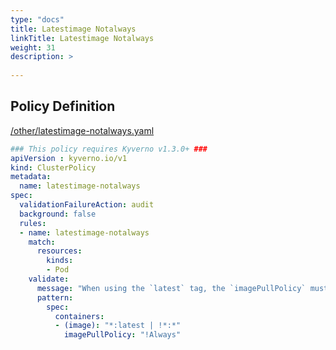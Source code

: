 ```yaml
---
type: "docs"
title: Latestimage Notalways
linkTitle: Latestimage Notalways
weight: 31
description: >
    
---
```


## Policy Definition
<a href="https://github.com/kyverno/policies/raw/main//other/latestimage-notalways.yaml" target="-blank">/other/latestimage-notalways.yaml</a>

```yaml
### This policy requires Kyverno v1.3.0+ ###
apiVersion : kyverno.io/v1
kind: ClusterPolicy
metadata:
  name: latestimage-notalways
spec:
  validationFailureAction: audit
  background: false
  rules:
  - name: latestimage-notalways
    match:
      resources:
        kinds:
        - Pod
    validate:
      message: "When using the `latest` tag, the `imagePullPolicy` must not use `Always`."  
      pattern:
        spec:
          containers:
          - (image): "*:latest | !*:*"
            imagePullPolicy: "!Always"
```

